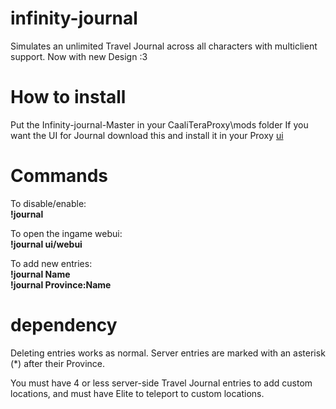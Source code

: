 # infinity-journal
Simulates an unlimited Travel Journal across all characters with multiclient
support. Now with new Design :3   

# How to install
Put the Infinity-journal-Master in your CaaliTeraProxy\mods folder
If you want the UI for Journal download this and install it in your Proxy [ui](https://github.com/PatrickSantoZZ/ui)

# Commands
To disable/enable:  
**!journal**

To open the ingame webui:  
**!journal ui/webui**

To add new entries:  
**!journal Name**  
**!journal Province:Name**  

# dependency
Deleting entries works as normal. Server entries are marked with an asterisk (*)
after their Province. 

You must have 4 or less server-side Travel Journal entries to add custom
locations, and must have Elite to teleport to custom locations.
